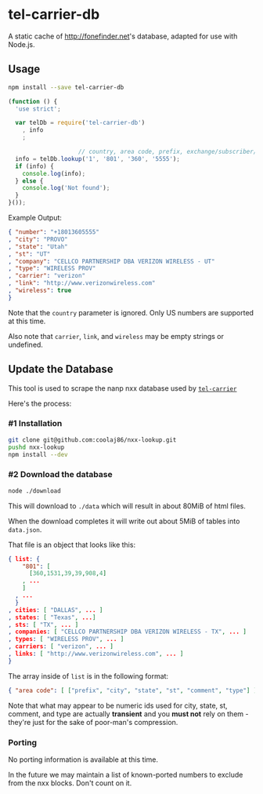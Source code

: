 # tel-carrier-db

A static cache of <http://fonefinder.net>'s database, adapted for use with Node.js.

## Usage

```bash
npm install --save tel-carrier-db
```

```javascript
(function () {
  'use strict';

  var telDb = require('tel-carrier-db')
    , info
    ;

                    // country, area code, prefix, exchange/subscriber/line
  info = telDb.lookup('1', '801', '360', '5555');
  if (info) {
    console.log(info);
  } else {
    console.log('Not found');
  }
}());
```

Example Output:

```json
{ "number": "+18013605555"
, "city": "PROVO"
, "state": "Utah"
, "st": "UT"
, "company": "CELLCO PARTNERSHIP DBA VERIZON WIRELESS - UT"
, "type": "WIRELESS PROV"
, "carrier": "verizon"
, "link": "http://www.verizonwireless.com"
, "wireless": true
}
```

Note that the `country` parameter is ignored.
Only US numbers are supported at this time.

Also note that `carrier`, `link`, and `wireless` may be empty strings or undefined.

## Update the Database

This tool is used to scrape the nanp nxx database used by
[`tel-carrier`](https://github.com/coolaj86/node-tel-carrier)

Here's the process:

### \#1 Installation

```bash
git clone git@github.com:coolaj86/nxx-lookup.git
pushd nxx-lookup
npm install --dev
```
### \#2 Download the database

```bash
node ./download
```

This will download to `./data` which will result in about 80MiB of html files.

When the download completes it will write out about 5MiB of tables into `data.json`.

That file is an object that looks like this:

```json
{ list: {
    "801": [
      [360,1531,39,39,908,4]
    , ...
    ]
  , ...
  }
, cities: [ "DALLAS", ... ]
, states: [ "Texas", ...]
, sts: [ "TX", ... ]
, companies: [ "CELLCO PARTNERSHIP DBA VERIZON WIRELESS - TX", ... ]
, types: [ "WIRELESS PROV", ... ]
, carriers: [ "verizon", ... ]
, links: [ "http://www.verizonwireless.com", ... ]
}
```

The array inside of `list` is in the following format:

```json
{ "area code": [ ["prefix", "city", "state", "st", "comment", "type"] ] }
```

Note that what may appear to be numeric ids used
for city, state, st, comment, and type are actually **transient**
and you **must not** rely on them -
they're just for the sake of poor-man's compression.

### Porting

No porting information is available at this time.

In the future we may maintain a list of known-ported numbers to exclude from the nxx blocks.
Don't count on it.
